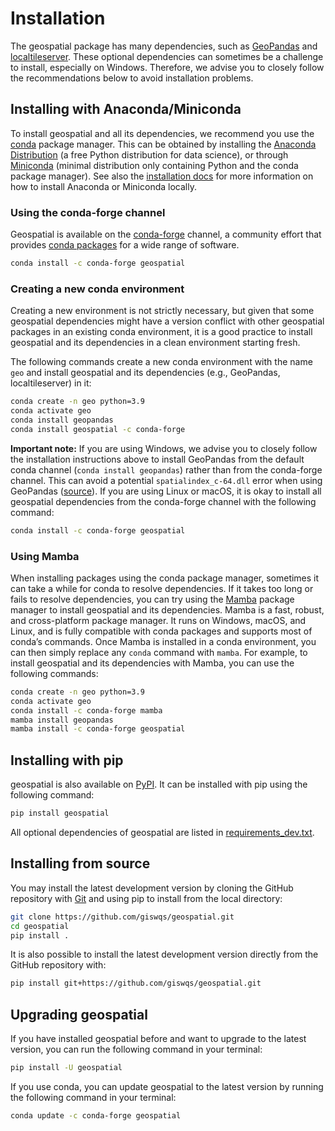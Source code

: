 # Installation

The geospatial package has many dependencies, such as [GeoPandas](https://geopandas.org) and [localtileserver](https://github.com/banesullivan/localtileserver). These optional dependencies can sometimes be a challenge to install, especially on Windows. Therefore, we advise you to closely follow the recommendations below to avoid installation problems.

## Installing with Anaconda/Miniconda

To install geospatial and all its dependencies, we recommend you use the [conda](https://conda.io/en/latest) package manager. This can be obtained by installing the [Anaconda Distribution](https://www.anaconda.com/distribution) (a free Python distribution for data science), or through [Miniconda](https://docs.conda.io/en/latest/miniconda.html) (minimal distribution only containing Python and the conda package manager). See also the [installation docs](https://conda.io/docs/user-guide/install/download.html) for more information on how to install Anaconda or Miniconda locally.

### Using the conda-forge channel

Geospatial is available on the [conda-forge](https://anaconda.org/conda-forge/geospatial) channel, a community effort that provides [conda packages](https://conda-forge.org) for a wide range of software.

```bash
conda install -c conda-forge geospatial
```

### Creating a new conda environment

Creating a new environment is not strictly necessary, but given that some geospatial dependencies might have a version conflict with other geospatial packages in an existing conda environment, it is a good practice to install geospatial and its dependencies in a clean environment starting fresh.

The following commands create a new conda environment with the name `geo` and install geospatial and its dependencies (e.g., GeoPandas, localtileserver) in it:

```bash
conda create -n geo python=3.9
conda activate geo
conda install geopandas
conda install geospatial -c conda-forge
```

**Important note:** If you are using Windows, we advise you to closely follow the installation instructions above to install GeoPandas from the default conda channel (`conda install geopandas`) rather than from the conda-forge channel. This can avoid a potential `spatialindex_c-64.dll` error when using GeoPandas ([source](https://github.com/geopandas/geopandas/issues/1812)). If you are using Linux or macOS, it is okay to install all geospatial dependencies from the conda-forge channel with the following command:

```bash
conda install -c conda-forge geospatial
```

### Using Mamba

When installing packages using the conda package manager, sometimes it can take a while for conda to resolve dependencies. If it takes too long or fails to resolve dependencies, you can try using the [Mamba](https://mamba.readthedocs.io/en/latest) package manager to install geospatial and its dependencies. Mamba is a fast, robust, and cross-platform package manager. It runs on Windows, macOS, and Linux, and is fully compatible with conda packages and supports most of conda’s commands. Once Mamba is installed in a conda environment, you can then simply replace any `conda` command with `mamba`. For example, to install geospatial and its dependencies with Mamba, you can use the following commands:

```bash
conda create -n geo python=3.9
conda activate geo
conda install -c conda-forge mamba
mamba install geopandas
mamba install -c conda-forge geospatial
```

## Installing with pip

geospatial is also available on [PyPI](https://pypi.org/project/geospatial). It can be installed with pip using the following command:

```bash
pip install geospatial
```

All optional dependencies of geospatial are listed in [requirements_dev.txt](https://github.com/giswqs/geospatial/blob/master/requirements_dev.txt).

## Installing from source

You may install the latest development version by cloning the GitHub repository with [Git](https://git-scm.com) and using pip to install from the local directory:

```bash
git clone https://github.com/giswqs/geospatial.git
cd geospatial
pip install .
```

It is also possible to install the latest development version directly from the GitHub repository with:

```bash
pip install git+https://github.com/giswqs/geospatial.git
```

## Upgrading geospatial

If you have installed geospatial before and want to upgrade to the latest version, you can run the following command in your terminal:

```bash
pip install -U geospatial
```

If you use conda, you can update geospatial to the latest version by running the following command in your terminal:

```bash
conda update -c conda-forge geospatial
```
